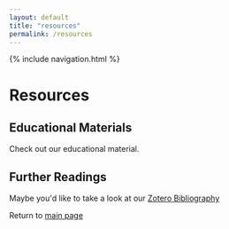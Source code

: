 ```yaml
---
layout: default
title: "resources"
permalink: /resources
---
```


{% include navigation.html %}

<h1> Resources </h1>
<h2> Educational Materials </h2>
<p> Check out our educational material. </p>
<h2> Further Readings </h2>
<p>Maybe you'd like to take a look at our <a href="https://www.zotero.org/groups/5074488/global_change_fairos/collections/JU24MBI5/collection">Zotero Bibliography</a></p>

Return to [main page](home.md)
